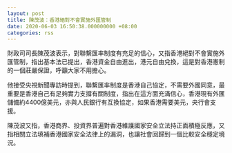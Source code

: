 ```yaml
---
layout: post
title: 陳茂波：香港絕對不會實施外匯管制
date: 2020-06-03 16:50:38.000000000 +08:00
categories: rss
---
```


財政司司長陳茂波表示，對聯繫匯率制度有充足的信心，又指香港絕對不會實施外匯管制，指出基本法已提出，香港資金自由進出，港元自由兌換，這是對香港憲制的一個莊嚴保證，呼籲大家不用擔心。

他接受央視新聞專訪時提到，聯繫匯率制度是香港自己協定，不需要外國同意，最重要是香港自己有足夠實力支撐有關制度，指出在這方面充滿信心，香港現有外匯儲備約4400億美元，亦與人民銀行有互換協定，如果香港需要美元，央行會支援。

陳茂波又指，香港商界、投資界普遍對香港維護國家安全立法持正面積極反應，又指相關立法填補香港國家安全法律上的漏洞，也讓社會回歸到一個比較安全穩定境況。
